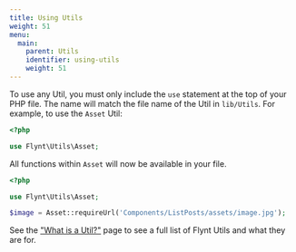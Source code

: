 ```yaml
---
title: Using Utils
weight: 51
menu:
  main:
    parent: Utils
    identifier: using-utils
    weight: 51
---
```


To use any Util, you must only include the `use` statement at the top of your PHP file. The name will match the file name of the Util in `lib/Utils`. For example, to use the `Asset` Util:

```php
<?php

use Flynt\Utils\Asset;
```

All functions within `Asset` will now be available in your file.

```php
<?php

use Flynt\Utils\Asset;

$image = Asset::requireUrl('Components/ListPosts/assets/image.jpg');
```

See the ["What is a Util?"](/documentation/utils/what-is-util/) page to see a full list of Flynt Utils and what they are for.
